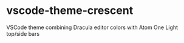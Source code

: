 # vscode-theme-crescent
VSCode theme combining Dracula editor colors with Atom One Light top/side bars
